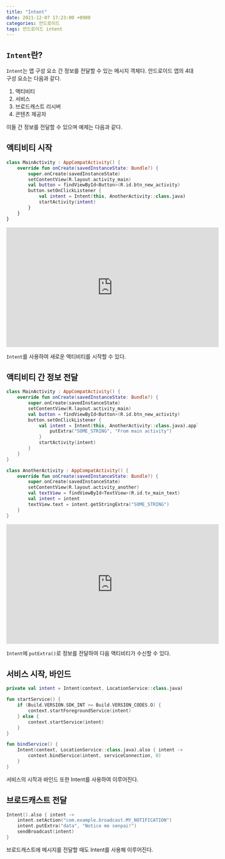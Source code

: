 ```yaml
---
title: "Intent"
date: 2021-12-07 17:23:00 +0900
categories: 안드로이드
tags: 안드로이드 intent
---
```

## `Intent`란?
`Intent`는 앱 구성 요소 간 정보를 전달할 수 있는 메시지 객체다. 안드로이드 앱의 4대 구성 요소는 다음과 같다.
1. 액티비티
2. 서비스
3. 브로드캐스트 리시버
4. 콘텐츠 제공자

이들 간 정보를 전달할 수 있으며 예제는 다음과 같다.

## 액티비티 시작

```kotlin
class MainActivity : AppCompatActivity() {
    override fun onCreate(savedInstanceState: Bundle?) {
        super.onCreate(savedInstanceState)
        setContentView(R.layout.activity_main)
        val button = findViewById<Button>(R.id.btn_new_activity)
        button.setOnClickListener {
            val intent = Intent(this, AnotherActivity::class.java)
            startActivity(intent)
        }
    }
}
```

<iframe width="560" height="315" src="https://www.youtube.com/embed/hrcwF6gRQJc" title="YouTube video player" frameborder="0" allow="accelerometer; autoplay; clipboard-write; encrypted-media; gyroscope; picture-in-picture" allowfullscreen></iframe>

`Intent`를 사용하여 새로운 액티비티를 시작할 수 있다.

## 액티비티 간 정보 전달

```kotlin
class MainActivity : AppCompatActivity() {
    override fun onCreate(savedInstanceState: Bundle?) {
        super.onCreate(savedInstanceState)
        setContentView(R.layout.activity_main)
        val button = findViewById<Button>(R.id.btn_new_activity)
        button.setOnClickListener {
            val intent = Intent(this, AnotherActivity::class.java).apply {
                putExtra("SOME_STRING", "From main activity")
            }
            startActivity(intent)
        }
    }
}

class AnotherActivity : AppCompatActivity() {
    override fun onCreate(savedInstanceState: Bundle?) {
        super.onCreate(savedInstanceState)
        setContentView(R.layout.activity_another)
        val textView = findViewById<TextView>(R.id.tv_main_text)
        val intent = intent
        textView.text = intent.getStringExtra("SOME_STRING")
    }
}
```

<iframe width="560" height="315" src="https://www.youtube.com/embed/nIwx3rOU-6I" title="YouTube video player" frameborder="0" allow="accelerometer; autoplay; clipboard-write; encrypted-media; gyroscope; picture-in-picture" allowfullscreen></iframe>

`Intent`에 `putExtra()`로 정보를 전달하여 다음 액티비티가 수신할 수 있다.

## 서비스 시작, 바인드

```kotlin
private val intent = Intent(context, LocationService::class.java)

fun startService() {
    if (Build.VERSION.SDK_INT >= Build.VERSION_CODES.O) {
        context.startForegroundService(intent)
    } else {
        context.startService(intent)
    }
}

fun bindService() {
    Intent(context, LocationService::class.java).also { intent ->
        context.bindService(intent, serviceConnection, 0)
    }
}
```

서비스의 시작과 바인드 또한 Intent를 사용하여 이루어진다.

## 브로드캐스트 전달

```kotlin
Intent().also { intent ->
    intent.setAction("com.example.broadcast.MY_NOTIFICATION")
    intent.putExtra("data", "Notice me senpai!")
    sendBroadcast(intent)
}
```

브로드캐스트에 메시지를 전달할 때도 Intent를 사용해 이루어진다.